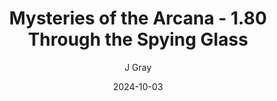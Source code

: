 ---
title: 'Mysteries of the Arcana - 1.80 Through the Spying Glass'
alt: 'Mysteries of the Arcana'
date: '2024-10-03'
author: 'J Gray'
artist: 'Keira'
---